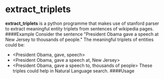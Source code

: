 # extract_triplets
**extract_triplets** is a python programme that makes use of stanford parser to extract meaningful entity triplets from sentences of wikipedia pages.
####Example
Consider the sentence "President Obama gave a speech at New Jersey to thousands of people."
The meaningful triplets of entities could be:
* <President Obama, gave, speech>
* <President Obama, gave a speech at, New Jersey>
* <President Obama, gave a speech to, thousands of people>
These triples could help in Natural Language search.
####Usage


